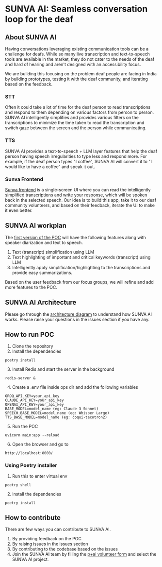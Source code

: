 # SUNVA AI: Seamless conversation loop for the deaf

## About SUNVA AI

Having conversations leveraging existing communication tools can be a challenge for deafs. While so many live transcription and text-to-speech tools are available in the market, they do not cater to the needs of the deaf and hard of hearing and aren't designed with an accessibility focus. 

We are building this focusing on the problem deaf people are facing in India by building prototypes, testing it with the deaf community, and iterating based on the feedback.

### STT 

Often it could take a lot of time for the deaf person to read transcriptions and respond to them depending on various factors from person to person. SUNVA AI intelligently simplifies and provides various filters on the transcriptions to minimize the time taken to read the transcription and switch gaze between the screen and the person while communicating.

### TTS

SUNVA AI provides a text-to-speech + LLM layer features that help the deaf person having speech irregularities to type less and respond more. For example, if the deaf person types "I coffee", SUNVA AI will convert it to "I would like to have a coffee" and speak it out.

### Sunva Frontend

[Sunva frontend](https://github.com/PeoplePlusAI/sunva-frontend) is a single-screen UI where you can read the intelligently simplified transcriptions and write your response, which will be spoken back in the selected speech. Our idea is to build this app, take it to our deaf community volunteers, and based on their feedback, iterate the UI to make it even better. 
  


## SUNVA AI workplan 

The [first version of the POC](https://www.figma.com/proto/xK0fvVJL9wRWTkwdBeRu2U/Sunva.Ai?page-id=84%3A803&node-id=84-805&viewport=917%2C520%2C0.14&t=ZpNPT9hGNjHWzrqy-1&scaling=min-zoom&content-scaling=fixed&starting-point-node-id=84%3A805&show-proto-sidebar=1) will have the following features along with speaker diarization and text to speech. 

1. Text (transcript) simplification using LLM
2. Text highlighting of important and critical keywords (transcript) using LLM
3. Intelligently apply simplification/highlighting to the transcriptions and provide easy summarizations.

Based on the user feedback from our focus groups, we will refine and add more features to the POC.

## SUNVA AI Architecture

Please go through the [architecture diagram](https://www.figma.com/board/INrqk911VUw8uF29VrVnMw/Sunva-p1-flow-diagram?node-id=0-1&t=HF91DJzPwA6QnQT6-1) to understand how SUNVA AI works. Please raise your questions in the issues section if you have any.

## How to run POC

1. Clone the repository
2. Install the dependencies
```
poetry install
```
3. Install Redis and start the server in the background
```
redis-server &
```
4. Create a .env file inside ops dir and add the following variables
```
GROQ_API_KEY=your_api_key
CLAUDE_API_KEY=your_api_key
OPENAI_API_KEY=your_api_key
BASE_MODEL=model_name (eg: Claude 3 Sonnet)
SPEECH_BASE_MODEL=model_name (eg: Whisper Large)
TTS_BASE_MODEL=model_name (eg: coqui-tacotron2)
```
5. Run the POC
```
uvicorn main:app --reload
```
6. Open the browser and go to
```
http://localhost:8000/
```

### Using Poetry installer

1. Run this to enter virtual env
```
poetry shell
```
2. Install the dependencies
```
poetry install
```

## How to contribute

There are few ways you can contribute to SUNVA AI.

1. By providing feedback on the POC
2. By raising issues in the issues section
3. By contributing to the codebase based on the issues
4. Join the SUNVA AI team by filling the [p+ai volunteer form](https://peopleplus.ai/volunteer) and select the SUNVA AI project.




